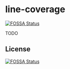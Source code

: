 # line-coverage
[![FOSSA Status](https://app.fossa.com/api/projects/git%2Bgithub.com%2FLiu-Chunhui%2Fline-coverage.svg?type=shield)](https://app.fossa.com/projects/git%2Bgithub.com%2FLiu-Chunhui%2Fline-coverage?ref=badge_shield)


TODO


## License
[![FOSSA Status](https://app.fossa.com/api/projects/git%2Bgithub.com%2FLiu-Chunhui%2Fline-coverage.svg?type=large)](https://app.fossa.com/projects/git%2Bgithub.com%2FLiu-Chunhui%2Fline-coverage?ref=badge_large)